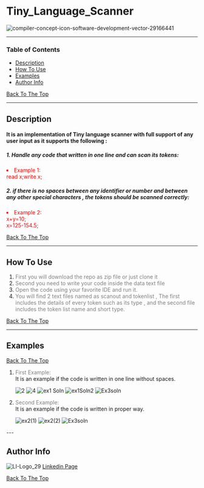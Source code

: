 # Tiny_Language_Scanner 

![compiler-concept-icon-software-development-vector-29166441](https://i.imgur.com/SnZ5AgP.jpg)

---
### Table of Contents

- [Description](#description)
- [How To Use](#how-to-use)
- [Examples](#examples)
- [Author Info](#author-info)

[Back To The Top](#tiny_language_scanner)

---

## Description

####  It is an implementation of Tiny language scanner with full support of any user input as it supports the following : 
##### 1. Handle any code that written in one line and can scan its tokens:

<span style="color:red">
<li>
Example 1: 
<br>
read x;write x;
</li>
</span>

##### 2. if there is no spaces between any identifier or number and between any other special characters , the tokens should be scanned correctly:
<span style="color:red">

<li>
Example 2:
<br>
x+y=10;
<br>
x=125-154.5;
</li>
</span>

[Back To The Top](#tiny_language_scanner)

---
## How To Use
1. <span style="color:grey"> First you will download the repo as zip file or just clone it </span>
2. <span style="color:grey"> Second you need to write your code inside the data text file  </span>
3. <span style="color:grey"> Open the code using your favorite IDE and run it. </span>
4. <span style="color:grey"> You will find 2 text files named as scanout and tokenlist , The first includes the details of every token such as its type , and the second file includes the token list name and short type. </span>



[Back To The Top](#tiny_language_scanner)

---

## Examples

[Back To The Top](#tiny_language_scanner)

<ol>
<li> <span style="color: grey ">First Example:</span>  </li>
It is an example if the code is written in one line without spaces.

![2](https://i.imgur.com/93ISvsX.png)
![4](https://i.imgur.com/VrUWvsA.png)
![ex1 Soln](https://i.imgur.com/tNMEwXx.png)
![ex1Soln2](https://i.imgur.com/94B842X.png)
![Ex3soln](https://i.imgur.com/DdAk5JB.png)


<li> <span style="color: grey ">Second Example:</span>  </li>
It is an example if the code is written in proper way.

![ex2(1)](https://i.imgur.com/mykYaAn.png)
![ex2(2)](https://i.imgur.com/57so1xO.png)
![Ex3soln](https://i.imgur.com/NaaiePs.png)



</ol>
---

## Author Info

![LI-Logo_29](https://i.imgur.com/jpFe4PH.png)
<a href="https://www.linkedin.com/in/kirolosguirguis/" target="_top">Linkedin Page</a>



[Back To The Top](#tiny_language_scanner)
